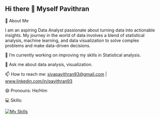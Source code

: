 ## Hi there 👋 Myself Pavithran

🌟 About Me

I am an aspiring Data Analyst passionate about turning data into actionable insights. My journey in the world of data involves a blend of statistical analysis, machine learning, and data visualization to solve complex problems and make data-driven decisions.


🔭 I’m currently working on improving my skills in Statistical analysis.

💬 Ask me about data analysis, visualization.

📫 How to reach me: sivapavithran93@gmail.com | www.linkedin.com/in/pavithran93

😄 Pronouns: He/Him


💻 Skills:

[![My Skills](https://skillicons.dev/icons?i=aws,gcp,azure,react,vue,flutter&perline=3)](https://skillicons.dev)










